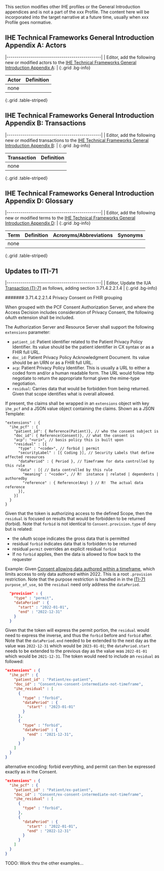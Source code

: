 <div markdown="1" class="stu-note">
This section modifies other IHE profiles or the General Introduction appendices and is not a part of the xxx Profile. The content here will be incorporated into the target narrative at a future time, usually when xxx Profile goes normative.
</div>

## IHE Technical Frameworks General Introduction Appendix A: Actors

|------------------------------------------------|
| Editor, add the following new or modified actors to the [IHE Technical Frameworks General Introduction Appendix A](https://profiles.ihe.net/GeneralIntro/ch-A.html): |
{:.grid .bg-info}

| Actor                         | Definition                                                                                |
| ----------------------------- | ------------------------------------------------------------------------------------------|
| none |  |
{:.grid .table-striped}



## IHE Technical Frameworks General Introduction Appendix B: Transactions

|------------------------------------------------|
| Editor, add the following new or modified transactions to the [IHE Technical Frameworks General Introduction Appendix B](https://profiles.ihe.net/GeneralIntro/ch-B.html): |
{:.grid .bg-info}


| Transaction                    | Definition                                                                              |
| ------------------------------ | --------------------------------------------------------------------------------------- |
| none |  |
{:.grid .table-striped}

## IHE Technical Frameworks General Introduction Appendix D: Glossary

|------------------------------------------------|
| Editor, add the following new or modified terms to the [IHE Technical Frameworks General Introduction Appendix D](https://profiles.ihe.net/GeneralIntro/ch-D.html): |
{:.grid .bg-info}

| Term                         | Definition                                                    | Acronyms/Abbreviations | Synonyms    |
| ---------------------------- | --------------------------------------------------------------| -----------------------| ------------|
| none |  |
{:.grid .table-striped}

## Updates to ITI-71

|------------------------------------------------|
| Editor, Update the IUA [Transaction ITI-71](https://profiles.ihe.net/ITI/IUA/index.html#371-get-access-token-iti-71) as follows, adding section 3.71.4.2.2.1.4 |
{:.grid .bg-info}

####### 3.71.4.2.2.1.4 Privacy Consent on FHIR grouping

When grouped with the PCF Consent Authorization Server, and where the Access Decision includes consideration of Privacy Consent, the following oAuth extension shall be included.

The Authorization Server and Resource Server shall support the following `extensions` parameter:

- `patient_id`: Patient identifier related to the Patient Privacy Policy Identifier. Its value should be the patient identifier in CX syntax or as a FHIR full URL.
- `doc_id`: Patient Privacy Policy Acknowledgment Document. Its value should  be an URN or as a FHIR full URL.
- `acp`: Patient Privacy Policy Identifier. This is usually a URL to either a coded form and/or a human readable form. The URL would follow http negotiate to return the appropriate format given the mime-type negotiation.
- `residual`: Carries data that would be forbidden from being returned. Given that scope identifies what is overall allowed.

If present, the claims shall be wrapped in an `extensions` object with key `ihe_pcf` and a JSON value object containing the claims. Shown as a JSON Template:

```
"extensions" : {  
  "ihe_pcf" : {  
    "patient_id": { Reference(Patient)}, // who the consent subject is
    "doc_id": { Reference(Consent)}, // what the consent is
    "acp": "<uri>", // basis policy this is built upon
    "residual" : [{
      "type" : "<code>", // forbid | permit
      "securityLabel" : [{ Coding }], // Security Labels that define affected resources
      "dataPeriod" : { Period }, // Timeframe for data controlled by this rule
      "data" : [{ // Data controlled by this rule
        "meaning" : "<code>", // R!  instance | related | dependents | authoredby
        "reference" : { Reference(Any) } // R!  The actual data reference
      }],
    }]
  }
}
```

Given that the token is authorizing access to the defined Scope, then the `residual` is focused on results that would be forbidden to be returned (forbid). Note that `forbid` is not identical to `Consent.provision.type` of `deny` but is related:

- the oAuth scope indicates the gross data that is permitted
- residual `forbid` indicates data that is forbidden to be returned
- residual `permit` overrides an explicit residual `forbid`
- If no `forbid` applies, then the data is allowed to flow back to the requester

Example: Given [Consent allowing data authored within a timeframe](Consent-ex-consent-intermediate-timeframe.html), which limits access to only data authored within 2022. This is a root `.provision` restriction. Note that the purpose restriction is handled in in the [ITI-71](https://profiles.ihe.net/ITI/IUA/index.html#371-get-access-token-iti-71) `purpose_of_use`, so the `residual` need only address the `dataPeriod`.

```json
  "provision" : {
    "type" : "permit",
    "dataPeriod" : {
      "start" : "2022-01-01",
      "end" : "2022-12-31"
    }
  }
```

 Given that the token will express the permit portion, the `residual` would need to express the inverse, and thus the `forbid` before and `forbid` after. Note that the `dataPeriod.end` needed to be extended to the next day as the value was `2022-12-31` which would be `2023-01-01`; the `dataPeriod.start` needs to be extended to the previous day as the value was `2022-01-01` which would be `2021-12-31`.  The token would need to include an `residual` as followed:

```json
"extensions" : {
  "ihe_pcf" : {
    "patient_id" : "Patient/ex-patient",
    "doc_id" : "Consent/ex-consent-intermediate-not-timeframe",
    "ihe_residual" : [
      {
        "type" : "forbid",
        "dataPeriod" : {
          "start" : "2023-01-01"
        }
      },
      {
        "type" : "forbid",
        "dataPeriod" : {
          "end" : "2021-12-31",
        }
      }
    ]
  }
}
```

alternative encoding: forbid everything, and permit can then be expressed exactly as in the Consent.

```json
"extensions" : {
  "ihe_pcf" : {
    "patient_id" : "Patient/ex-patient",
    "doc_id" : "Consent/ex-consent-intermediate-not-timeframe",
    "ihe_residual" : [
      {
        "type" : "forbid",
      },
      {
        "dataPeriod" : {
          "start" : "2022-01-01",
          "end" : "2022-12-31"
        }
      }
    ]
  }
}
```

TODO: Work thru the other examples...
